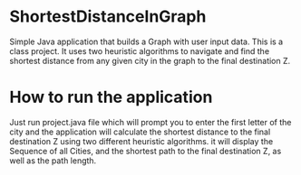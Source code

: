 # ShortestDistanceInGraph
Simple Java application that builds a Graph with user input data. This is a class project. It uses two heuristic algorithms to navigate and find the shortest distance from any given city in the graph to the final destination Z.

# How to run the application
Just run project.java file which will prompt you to enter the first letter of the city and the application will calculate the shortest distance to the final destination Z using two different heuristic algorithms. 
it will display the Sequence of all Cities, and the shortest path to the final destination Z, as well as the path length.
